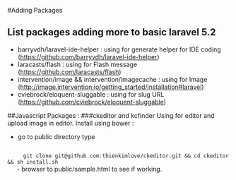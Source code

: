 #Adding Packages
## List packages adding more to basic laravel 5.2
 - barryvdh/laravel-ide-helper : using for generate helper for IDE coding (https://github.com/barryvdh/laravel-ide-helper)
 - laracasts/flash : using for Flash message (https://github.com/laracasts/flash)
 - intervention/image && intervention/imagecache : using for Image (http://image.intervention.io/getting_started/installation#laravel)
 - cviebrock/eloquent-sluggable : using for slug URL (https://github.com/cviebrock/eloquent-sluggable)

##Javascript Packages :
###ckeditor and kcfinder
  Using for editor and upload image in editor.
  Install using bower :
   - go to public directory type
   <code>
     git clone git@github.com:thienkimlove/ckeditor.git && cd ckeditor && sh install.sh
   </code>
   - browser to public/sample.html to see if working.

